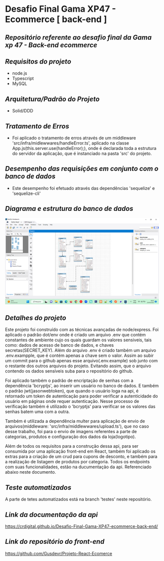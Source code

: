 # Desafio Final Gama XP47 - Ecommerce [ back-end ]
## ***Repositório referente ao desafio final da Gama xp 47 - Back-end ecommerce***


## ***Requisitos do projeto***

- node.js
- Typescript
- MySQL


## ***Arquitetura/Padrão do Projeto***

- Solid/DDD


## ***Tratamento de Erros***

- Foi aplicado o tratamento de erros através de um middleware
'src/infra/midlewwares/handleError.ts', aplicado na classe App.js(this.server.use(handleError);), onde é declarada toda a 
estrutura do servidor da aplicação, que é instanciado na pasta 'src' do projeto.  


## ***Desempenho das requisições em conjunto com o banco de dados***

- Este desempenho foi efetuado através das dependências 'sequelize' e 'sequelize-cli'


## ***Diagrama e estrutura do banco de dados***

<img src="img/diagrama_banco_de_dados.png" alt="Diagrama banco de dados ecommerce">


## ***Detalhes do projeto***

Este projeto foi construído com as técnicas avançadas de node/express.
Foi aplicado o padrão dot/env onde é criado um arquivo .env que contém constantes de ambiente
cujo os quais guardam os valores sensiveis, tais como: dados de acesso de banco de dados, e chaves secretas(SECRET_KEY).
Além do arquivo .env é criado também um arquivo .env.exampple, que é contém apenas a chave sem o valor. Assim ao
subir um commit para o github apenas esse arquivo(.env.example) sob junto com o restante dos outros arquivos do projeto.
Evitando assim, que o arquivo contendo os dados sensíveis suba para o repositório do github.

Foi aplicado também o padrão de encriptação de senhas com a dependência 'bcryptjs', ao inserir um usuário no banco de dados.
E também o padrão jwt(jasonwebtoken), que quando o usuário loga na api, é retornado um token de autenticação para poder verificar
a autenticidade do usuário em páginas onde requer autenticação. Nesse processo de verificação também é utilizado o 'bcryptjs' para verificar se os valores das senhas batem uma com a outra.

Também é utilizada a dependência multer para aplicação de envio de arquivos(middleware:  'src/infra/middlewwares/upload.ts'), que no caso desse trabalho, foi para o envio de imagens
referentes a parte de categorias, produtos e configuração dos dados da loja(logotipo).

Além de todos os requisitos para a construção dessa api, para ser consumida por uma aplicação front-end em React, também foi aplicado os extras
para a criação de um crud para cupons de desconto, e também para a realização de listagem de produtos por categoria. Todos os endpoints com suas 
funcionalidades, estão na ducumentação da api. Referenciado abaixo neste documento.

## ***Teste automatizados***

A parte de tetes automatizados está na branch 'testes' neste repositório.

## ***Link da documentação da api***

https://crdigital.github.io/Desafio-Final-Gama-XP47-ecommerce-back-end/


## ***Link do repositório do front-end***

https://github.com/Gusdevr/Projeto-React-Ecomerce
